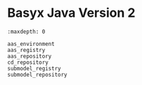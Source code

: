 # Basyx Java Version 2

```{toctree}
:maxdepth: 0

aas_environment
aas_registry
aas_repository
cd_repository
submodel_registry
submodel_repository
```